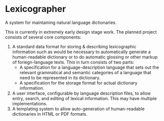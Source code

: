 Lexicographer
=============

A system for maintaining natural language dictionaries. 

This is currently in extremely early design stage work. The planned project consists of several core components:

1. A standard data format for storing & describing lexicographic information such as would be necessary to automatically generate a human-readable dictionary or to do automatic glossing or other markup of foriegn-language texts. This in turn consists of two parts:
    * A specification for a language-description language that sets out the relevant grammatical and semantic categories of a language that need to be represented in its dictionary.
    * A specification for the storage format for actual dictionary information.
2. A user interface, configurable by language description files, to allow entry, search, and editing of lexical information. This may have multiple implementations.
3. A templating system to allow auto-generation of human-readable dictionaries in HTML or PDF formats.